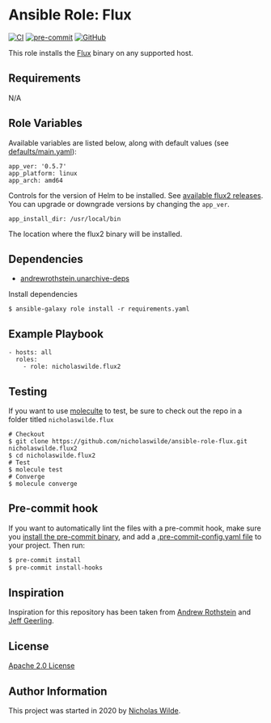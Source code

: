 # Ansible Role: Flux

[![CI](https://github.com/nicholaswilde/ansible-role-flux/workflows/CI/badge.svg?event=push)](https://github.com/nicholaswilde/ansible-role-flux/actions?query=workflow%3ACI)
[![pre-commit](https://img.shields.io/badge/pre--commit-enabled-brightgreen?logo=pre-commit&logoColor=white)](https://github.com/pre-commit/pre-commit)
[![GitHub](https://img.shields.io/github/license/nicholaswilde/ansible-role-flux)](https://github.com/nicholaswilde/ansible-role-flux/blob/main/LICENSE)

This role installs the [Flux](https://github.com/fluxcd/flux2/) binary on any supported host.

## Requirements

N/A

## Role Variables

Available variables are listed below, along with default values (see [defaults/main.yaml](./defaults/main.yaml)):

    app_ver: '0.5.7'
    app_platform: linux
    app_arch: amd64

Controls for the version of Helm to be installed. See [available flux2 releases](https://github.com/fluxcd/flux2/releases/). You can upgrade or downgrade versions by changing the `app_ver`.

    app_install_dir: /usr/local/bin

The location where the flux2 binary will be installed.

## Dependencies

- [andrewrothstein.unarchive-deps](https://galaxy.ansible.com/andrewrothstein/unarchive-deps)

Install dependencies

    $ ansible-galaxy role install -r requirements.yaml

## Example Playbook

    - hosts: all
      roles:
        - role: nicholaswilde.flux2

## Testing

If you want to use [moleculte](https://molecule.readthedocs.io/en/latest/installation.html) to test, be sure to check out the repo in a folder titled `nicholaswilde.flux`

```
# Checkout
$ git clone https://github.com/nicholaswilde/ansible-role-flux.git nicholaswilde.flux2
$ cd nicholaswilde.flux2
# Test
$ molecule test
# Converge
$ molecule converge
```

## Pre-commit hook

If you want to automatically lint the files with a pre-commit hook, make sure you
[install the pre-commit binary](https://pre-commit.com/#install), and add a [.pre-commit-config.yaml file](./.pre-commit-config.yaml)
to your project. Then run:

```bash
$ pre-commit install
$ pre-commit install-hooks
```

## Inspiration

Inspiration for this repository has been taken from [Andrew Rothstein](https://github.com/andrewrothstein) and [Jeff Geerling](https://github.com/geerlingguy/).

## License

[Apache 2.0 License](./LICENSE)

## Author Information

This project was started in 2020 by [Nicholas Wilde](https://github.com/nicholaswilde/).
